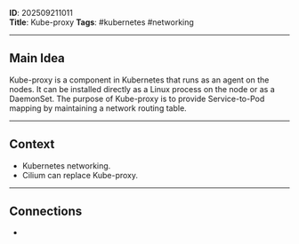 
**ID**: 202509211011  
**Title**:  Kube-proxy
**Tags**: #kubernetes #networking 

---

## Main Idea  
Kube-proxy is a component in Kubernetes that runs as an agent on the nodes. It can be installed directly as a Linux process on the node or as a DaemonSet. The purpose of Kube-proxy is to provide Service-to-Pod mapping by maintaining a network routing table. 

---

## Context  
- Kubernetes networking.
- Cilium can replace Kube-proxy.

---

## Connections  
- 

